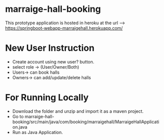 # marraige-hall-booking

This prototype application is hosted in heroku at the url -->
https://springboot-webapp-marraigehall.herokuapp.com/

# New User Instruction
* Create account using new user? button.
* select role -> (User/Owner/Both)
* Users-> can book halls
* Owners-> can add/update/delete halls
 

# For Running Locally
* Download the folder and unzip and import it as a maven project.
* Go to marraige-hall-booking/src/main/java/com/booking/marraigehall/MarraigeHallApplication.java 
* Run as Java Application.

